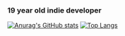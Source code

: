 ### 19 year old indie developer
[![Anurag's GitHub stats](https://github-readme-stats.vercel.app/api?username=69ShadesOfPeanut&count_private=true&show_icons=true&theme=radical)](https://github.com/anuraghazra/github-readme-stats)
[![Top Langs](https://github-readme-stats.vercel.app/api/top-langs/?username=69ShadesOfPeanut&layout=compact&count_private=true&show_icons=true&theme=radical)](https://github.com/anuraghazra/github-readme-stats)
